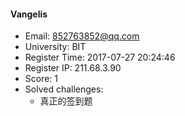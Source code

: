 #### Vangelis  

* Email: 852763852@qq.com  
* University: BIT  
* Register Time: 2017-07-27 20:24:46  
* Register IP: 211.68.3.90  
* Score: 1  
* Solved challenges: 
  * 真正的签到题  
